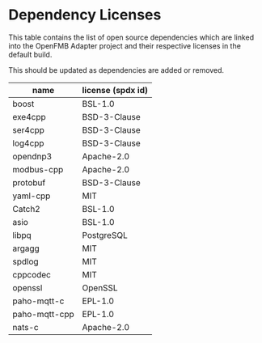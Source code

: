 <!--
SPDX-FileCopyrightText: 2021 Open Energy Solutions Inc

SPDX-License-Identifier: Apache-2.0
-->

# Dependency Licenses

This table contains the list of open source dependencies which are linked into
the OpenFMB Adapter project and their respective licenses in the default build.

This should be updated as dependencies are added or removed.

| name          | license (spdx id) |
|---------------|-------------------|
| boost         | BSL-1.0           |
| exe4cpp       | BSD-3-Clause      |
| ser4cpp       | BSD-3-Clause      |
| log4cpp       | BSD-3-Clause      |
| opendnp3      | Apache-2.0        |
| modbus-cpp    | Apache-2.0        |
| protobuf      | BSD-3-Clause      |
| yaml-cpp      | MIT               |
| Catch2        | BSL-1.0           |
| asio          | BSL-1.0           |
| libpq         | PostgreSQL        |
| argagg        | MIT               |
| spdlog        | MIT               |
| cppcodec      | MIT               |
| openssl       | OpenSSL           |
| paho-mqtt-c   | EPL-1.0           |
| paho-mqtt-cpp | EPL-1.0           |
| nats-c        | Apache-2.0        |
